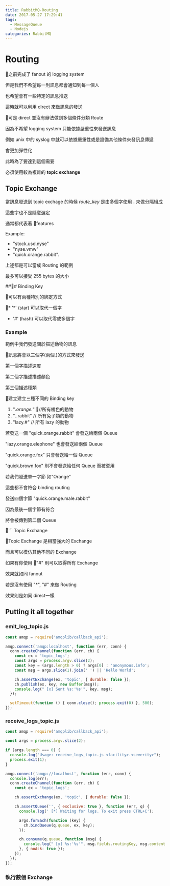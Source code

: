 ```yaml
---
title: RabbitMQ-Routing
date: 2017-05-27 17:29:41
tags:
  - MessageQueue
  - Nodejs
categories: RabbitMQ
---
```


# Routing

之前完成了 fanout 的 logging system

但是我們不希望每一則訊息都會通知到每一個人

也希望會有一些特定的訊息推送

這時就可以利用 direct 來做訊息的發送

可是 direct 並沒有辦法做到多個條件分類 Route

因為不希望 logging system 只能依據嚴重性來發送訊息

例如 unix 中的 syslog 中就可以依據嚴重性或是設備其他條件來發訊息傳遞

會更加彈性化

此時為了要達到這個需要

必須使用較為複雜的 **topic exchange**

## Topic Exchange

當訊息發送到 topic exchage 的時候 *route_key* 是由多個字使用 **.** 來做分隔組成

這些字也不是隨意選定

通常都代表著 features 

Example:

* "stock.usd.nyse"
* "nyse.vmw"
* "quick.orange.rabbit".

上述都是可以當成 Routing 的範例

最多可以接受 255 bytes 的大小

### Binding Key

可以有兩種特別的綁定方式

* '*' (star) 可以取代一個字
* '#' (hash) 可以取代零或多個字

### Example

範例中我們發送關於描述動物的訊息

訊息將會以三個字(兩個.)的方式來發送

第一個字描述速度

第二個字描述描述顏色

第三個描述種類

建立建立三種不同的 Binding key

1.  "*.orange.*" //所有橘色的動物
2. "*.*.rabbit" // 所有兔子類的動物
3. "lazy.#" // 所有 lazy 的動物

若發送一個 "quick.orange.rabbit" 會發送給兩個 Queue

"lazy.orange.elephone" 也會發送給兩個 Queue

"quick.orange.fox" 只會發送給一個 Queue

"quick.brown.fox" 則不會發送給任何 Queue 而被棄用

若我們發送單一字節 如"Orange" 

這些都不會符合 binding routing

發送四個字節 "quick.orange.male.rabbit"

因為最後一個字節有符合

將會被傳到第二個 Queue

```
Topic  Exchange

Topic Exchange 是相當強大的 Exchange

而且可以模仿其他不同的 Exchange

如果有你使用 "#" 則可以取得所有 Exchange 

效果就如同 fanout

若是沒有使用 "*", "#" 來做 Routing

效果則是如同 direct一樣

## Putting it all together

### emit_log_topic.js

```js
const amqp = require('amqplib/callback_api');

amqp.connect('amqp:localhost', function (err, conn) {
  conn.createChannel(function (err, ch) {
    const ex = 'topic_logs';
    const args = process.argv.slice(2);
    const key = (args.length > 0) ? args[0] : 'anonymous.info';
    const msg = args.slice(1).join(' ') || 'Hello World';

    ch.assertExchange(ex, 'topic', { durable: false });
    ch.publish(ex, key, new Buffer(msg));
    console.log(" [x] Sent %s:'%s'", key, msg);
  });

  setTimeout(function () { conn.close(); process.exit(0) }, 500);
});
```

### receive_logs_topic.js

```js
const amqp = require('amqplib/callback_api');

const args = process.argv.slice(2);

if (args.length === 0) {
  console.log("Usage: receive_logs_topic.js <facility>.<severity>");
  process.exit(1);
}

amqp.connect('amqp://localhost', function (err, conn) {
  console.log(err);
  conn.createChannel(function (err, ch) {
    const ex = 'topic_logs';

    ch.assertExchange(ex, 'topic', { durable: false });

    ch.assertQueue('', { exclusive: true }, function (err, q) {
      console.log(' [*] Waiting for logs. To exit press CTRL+C');

      args.forEach(function (key) {
        ch.bindQueue(q.queue, ex, key);
      });

      ch.consume(q.queue, function (msg) {
        console.log(" [x] %s:'%s'", msg.fields.routingKey, msg.content.toString());
      }, { noAck: true });
    });
  });
});
```

 ### 執行數個 Exchange

 ```js
 
 ```

